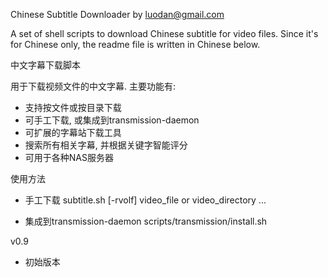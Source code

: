 Chinese Subtitle Downloader
by luodan@gmail.com

A set of shell scripts to download Chinese subtitle for video files.
Since it's for Chinese only, the readme file is written in Chinese below.

中文字幕下载脚本

用于下载视频文件的中文字幕. 主要功能有:

* 支持按文件或按目录下载
* 可手工下载, 或集成到transmission-daemon
* 可扩展的字幕站下载工具
* 搜索所有相关字幕, 并根据关键字智能评分
* 可用于各种NAS服务器

使用方法

* 手工下载
subtitle.sh [-rvolf] video_file or video_directory ...

* 集成到transmission-daemon
scripts/transmission/install.sh


v0.9

+ 初始版本



